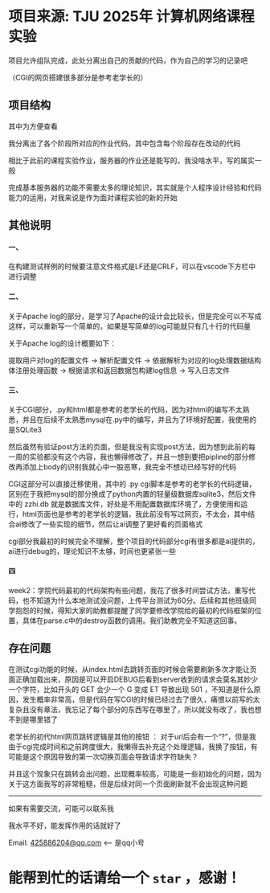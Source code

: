 # 项目来源: TJU 2025年 计算机网络课程实验

项目允许组队完成，此处分离出自己的贡献的代码，作为自己的学习的记录吧

（CGI的网页搭建很多部分是参考老学长的）

## 项目结构

其中为方便查看

我分离出了各个阶段所对应的作业代码，其中包含每个阶段存在改动的代码

相比于此前的课程实验作业，服务器的作业还是能写的，我没啥水平，写的属实一般

完成基本服务器的功能不需要太多的理论知识，其实就是个人程序设计经验和代码能力的运用，对我来说是作为面对课程实验的新的开始

## 其他说明

#### 一、
在构建测试样例的时候要注意文件格式是LF还是CRLF，可以在vscode下方栏中进行调整



#### 二、
关于Apache log的部分，是学习了Apache的设计会比较长，但是完全可以不写成这样，可以重新写一个简单的，如果是写简单的log可能就只有几十行的代码量

关于Apache log的设计概要如下：

提取用户对log的配置文件 -> 解析配置文件 -> 依据解析为对应的log处理数据结构体注册处理函数 -> 根据请求和返回数据包构建log信息 -> 写入日志文件



#### 三、
关于CGI部分，.py和html都是参考的老学长的代码，因为对html的编写不太熟悉，并且在后续不太熟悉mysql在.py中的编写，并且为了环境好配置，我使用的是SQLite3

然后虽然有验证post方法的页面，但是我没有实现post方法，因为想到此前的每一周的实验都没有这个内容，我也懒得修改了，并且一想到要把pipline的部分修改再添加上body的识别我就心中一股恶寒，我完全不想动已经写好的代码

CGI这部分可以直接迁移使用，其中的 .py cgi脚本是参考的老学长的代码逻辑， 区别在于我把mysql的部分换成了python内置的轻量级数据库sqlite3，然后文件中的 zzhi.db 就是数据库文件，好处是不用配置数据库环境了，方便使用和运行，html页面也是参考的老学长的逻辑，我此前没有写过网页，不太会，其中结合ai修改了一些实现的细节，然后让ai调整了更好看的页面格式

cgi部分我最初的时候完全不理解，整个项目的代码部分cgi有很多都是ai提供的，ai进行debug的，理论知识不太够，时间也更紧张一些



#### 四
week2：学院代码最初的代码架构有些问题，我花了很多时间尝试方法，重写代码，也不知道为什么本地测试没问题，上传平台测试为60分。后续和其他班级同学抱怨的时候，得知大家的助教都提醒了同学要修改学院给的最初的代码框架的位置，具体在parse.c中的destroy函数的调用。我们助教完全不知道这回事。


## 存在问题

在测试cgi功能的时候，从index.html去跳转页面的时候会需要刷新多次才能让页面正确加载出来，原因是可以开启DEBUG后看到server收到的请求会莫名其妙少一个字符，比如开头的 GET 会少一个 G 变成 ET 导致出现 501 ，不知道是什么原因，发生概率非常高，但是代码在写CGI的时候已经过去了很久，痛恨以前写的太复杂且没有章法，我忘记了每个部分的东西写在哪里了，所以就没有改了，我也想不到是哪里错了

老学长的初代html网页跳转逻辑是其他的按钮 ： 对于url后会有一个“?”，但是我由于cgi完成时间和之前跨度很大，我懒得去补充这个处理逻辑，我换了按钮，有可能是这个原因导致的第一次切换页面会导致请求字符缺失？

并且这个现象只在跳转会出问题，出现概率较高，可能是一些初始化的问题，因为关于这方面我写的非常粗糙，但是后续对同一个页面刷新就不会出现这种问题


---

如果有需要交流，可能可以联系我

我水平不好，能发挥作用的话就好了

Email: 425886204@qq.com  <--  是qq小号


# 能帮到忙的话请给一个 `star` ，感谢！
